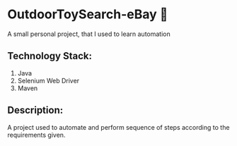 # OutdoorToySearch-eBay 🛒
A small personal project, that I used to learn automation


## Technology Stack:
1. Java
2. Selenium Web Driver
3. Maven

## Description:
A project used to automate and perform sequence of steps according to the requirements given.
